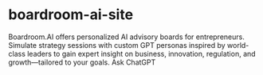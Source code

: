 # boardroom-ai-site
Boardroom.AI offers personalized AI advisory boards for entrepreneurs. Simulate strategy sessions with custom GPT personas inspired by world-class leaders to gain expert insight on business, innovation, regulation, and growth—tailored to your goals.         Ask ChatGPT
